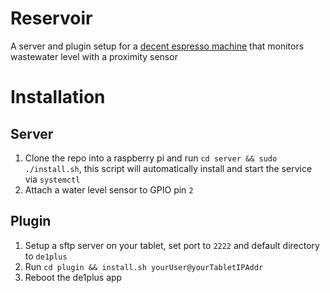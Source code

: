 # Reservoir

A server and plugin setup for a [decent espresso machine](https://github.com/decentespresso/de1app) that monitors wastewater level with a proximity sensor

# Installation

## Server

1. Clone the repo into a raspberry pi and run `cd server && sudo ./install.sh`, this script will automatically install and start the service via `systemctl`
2. Attach a water level sensor to GPIO pin `2`

## Plugin

1. Setup a sftp server on your tablet, set port to `2222` and default directory to `de1plus`
2. Run `cd plugin && install.sh yourUser@yourTabletIPAddr`
3. Reboot the de1plus app